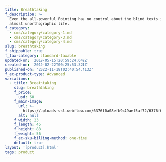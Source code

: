 ```yaml
---
title: Breathtaking
f_description: >-
  Even the all-powerful Pointing has no control about the blind texts it is an
  almost unorthographic life.
f_category:
  - cms/category/category-1.md
  - cms/category/category-3.md
  - cms/category/category-4.md
slug: breathtaking
f_shippable: true
f_tax-category: standard-taxable
updated-on: '2019-05-15T20:59:24.642Z'
created-on: '2019-02-22T00:25:53.321Z'
published-on: '2022-11-18T02:40:54.413Z'
f_ec-product-type: Advanced
variations:
  - title: Breathtaking
    slug: breathtaking
    f_price:
      usd: 60
    f_main-image:
      url: >-
        https://uploads-ssl.webflow.com/6376f0a08efb9e49aef5af72/6376f0a08efb9e76a8f5afcf_store-item-2.jpg
      alt: null
    f_width: 23
    f_length: 45
    f_height: 88
    f_weight: 56
    f_ec-sku-billing-method: one-time
    default: true
layout: '[product].html'
tags: product
---
```



